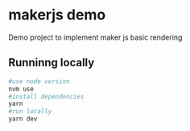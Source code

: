# makerjs demo

Demo project to implement maker js basic rendering

## Runninng locally

```bash
#use node version
nvm use
#install dependencies
yarn
#run locally
yarn dev
```
